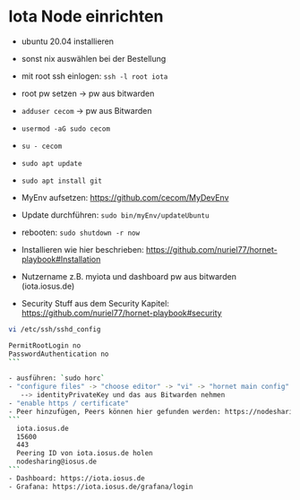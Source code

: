# Iota Node einrichten

- ubuntu 20.04 installieren
- sonst nix auswählen bei der Bestellung

- mit root ssh einlogen: `ssh -l root iota`
- root pw setzen  -> pw aus bitwarden
- `adduser cecom` -> pw aus Bitwarden
- `usermod -aG sudo cecom`
- `su - cecom`
- `sudo apt update`
- `sudo apt install git`
- MyEnv aufsetzen: https://github.com/cecom/MyDevEnv
- Update durchführen: `sudo bin/myEnv/updateUbuntu`
- rebooten: `sudo shutdown -r now`

- Installieren wie hier beschrieben: https://github.com/nuriel77/hornet-playbook#Installation
- Nutzername z.B. myiota und dashboard pw aus bitwarden (iota.iosus.de)
- Security Stuff aus dem Security Kapitel: https://github.com/nuriel77/hornet-playbook#security
````sh
vi /etc/ssh/sshd_config

PermitRootLogin no
PasswordAuthentication no
```

- ausführen: `sudo horc`
- "configure files" -> "choose editor" -> "vi" -> "hornet main config"
   --> identityPrivateKey und das aus Bitwarden nehmen
- "enable https / certificate"
- Peer hinzufügen, Peers können hier gefunden werden: https://nodesharing.wisewolf.de/
```
  iota.iosus.de
  15600
  443
  Peering ID von iota.iosus.de holen
  nodesharing@iosus.de
```
- Dashboard: https://iota.iosus.de
- Grafana: https://iota.iosus.de/grafana/login
